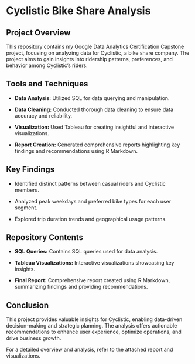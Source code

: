 # Cyclistic Bike Share Analysis

## Project Overview

This repository contains my Google Data Analytics Certification Capstone project, focusing on analyzing data for Cyclistic, a bike share company. 
The project aims to gain insights into ridership patterns, preferences, and behavior among Cyclistic’s riders.

## Tools and Techniques

- **Data Analysis:** Utilized SQL for data querying and manipulation.

- **Data Cleaning:** Conducted thorough data cleaning to ensure data accuracy and reliability.

- **Visualization:** Used Tableau for creating insightful and interactive visualizations.

- **Report Creation:** Generated comprehensive reports highlighting key findings and recommendations using R Markdown.

## Key Findings

- Identified distinct patterns between casual riders and Cyclistic members.

- Analyzed peak weekdays and preferred bike types for each user segment.

- Explored trip duration trends and geographical usage patterns.

## Repository Contents

- **SQL Queries:** Contains SQL queries used for data analysis.

- **Tableau Visualizations:** Interactive visualizations showcasing key insights.

- **Final Report:** Comprehensive report created using R Markdown, summarizing findings and providing recommendations.

## Conclusion

This project provides valuable insights for Cyclistic, enabling data-driven decision-making and strategic planning. The analysis offers actionable recommendations to enhance user experience, optimize operations, and drive business growth.

For a detailed overview and analysis, refer to the attached report and visualizations.
